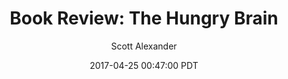 ---
layout: podcast
title: "Book Review: The Hungry Brain"
author: Scott Alexander
description: https://slatestarcodex.com/2017/04/25/book-review-the-hungry-brain/
date: 2017-04-25 00:47:00 PDT
length: 58961
duration: 15
guid: book-review-the-hungry-brain
---